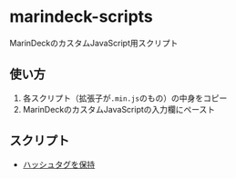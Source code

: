 # marindeck-scripts

MarinDeckのカスタムJavaScript用スクリプト

## 使い方

1. 各スクリプト（拡張子が`.min.js`のもの）の中身をコピー
2. MarinDeckのカスタムJavaScriptの入力欄にペースト

## スクリプト

- [ハッシュタグを保持](https://github.com/munierujp/marindeck-scripts/raw/master/scripts/keepTweetedHashtags.min.js)
